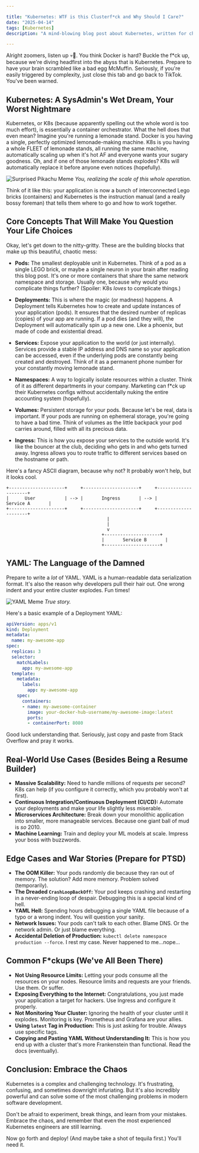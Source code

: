 ```yaml
---

title: "Kubernetes: WTF is this Clusterf*ck and Why Should I Care?"
date: "2025-04-14"
tags: [Kubernetes]
description: "A mind-blowing blog post about Kubernetes, written for chaotic Gen Z engineers."

---
```


Alright zoomers, listen up 💀🙏. You think Docker is hard? Buckle the f*ck up, because we're diving headfirst into the abyss that is Kubernetes. Prepare to have your brain scrambled like a bad egg McMuffin. Seriously, if you're easily triggered by complexity, just close this tab and go back to TikTok. You've been warned.

## Kubernetes: A SysAdmin's Wet Dream, Your Worst Nightmare

Kubernetes, or K8s (because apparently spelling out the whole word is too much effort), is essentially a container orchestrator. What the hell does that even mean? Imagine you're running a lemonade stand. Docker is you having a single, perfectly optimized lemonade-making machine. K8s is you having a whole FLEET of lemonade stands, all running the same machine, automatically scaling up when it's hot AF and everyone wants your sugary goodness. Oh, and if one of those lemonade stands explodes? K8s will automatically replace it before anyone even notices (hopefully).

![Surprised Pikachu Meme](https://i.kym-cdn.com/photos/images/newsfeed/001/415/262/107.jpg)
*You, realizing the scale of this whole operation.*

Think of it like this: your application is now a bunch of interconnected Lego bricks (containers) and Kubernetes is the instruction manual (and a really bossy foreman) that tells them where to go and how to work together.

## Core Concepts That Will Make You Question Your Life Choices

Okay, let's get down to the nitty-gritty. These are the building blocks that make up this beautiful, chaotic mess:

*   **Pods:** The smallest deployable unit in Kubernetes. Think of a pod as a single LEGO brick, or maybe a single neuron in your brain after reading this blog post. It's one or more containers that share the same network namespace and storage. Usually one, because why would you complicate things further? (Spoiler: K8s *loves* to complicate things.)

*   **Deployments:** This is where the magic (or madness) happens. A Deployment tells Kubernetes how to create and update instances of your application (pods). It ensures that the desired number of replicas (copies) of your app are running. If a pod dies (and they will), the Deployment will automatically spin up a new one. Like a phoenix, but made of code and existential dread.

*   **Services:** Expose your application to the world (or just internally). Services provide a stable IP address and DNS name so your application can be accessed, even if the underlying pods are constantly being created and destroyed. Think of it as a permanent phone number for your constantly moving lemonade stand.

*   **Namespaces:** A way to logically isolate resources within a cluster. Think of it as different departments in your company. Marketing can f*ck up their Kubernetes configs without accidentally nuking the entire accounting system (hopefully).

*   **Volumes:** Persistent storage for your pods. Because let's be real, data is important. If your pods are running on ephemeral storage, you're going to have a bad time. Think of volumes as the little backpack your pod carries around, filled with all its precious data.

*   **Ingress:** This is how you expose your services to the outside world. It's like the bouncer at the club, deciding who gets in and who gets turned away. Ingress allows you to route traffic to different services based on the hostname or path.

Here's a fancy ASCII diagram, because why not? It probably won't help, but it looks cool.

```
+---------------------+     +---------------------+     +---------------------+
|      User           | --> |       Ingress       | --> |       Service A       |
+---------------------+     +---------------------+     +---------------------+
                                      |
                                      |
                                      v
                                    +---------------------+
                                    |       Service B       |
                                    +---------------------+
```

## YAML: The Language of the Damned

Prepare to write a *lot* of YAML. YAML is a human-readable data serialization format. It's also the reason why developers pull their hair out. One wrong indent and your entire cluster explodes. Fun times!

![YAML Meme](https://miro.medium.com/max/875/1*wYw4jYtG4i_F94g74qfK4A.png)
*True story.*

Here's a basic example of a Deployment YAML:

```yaml
apiVersion: apps/v1
kind: Deployment
metadata:
  name: my-awesome-app
spec:
  replicas: 3
  selector:
    matchLabels:
      app: my-awesome-app
  template:
    metadata:
      labels:
        app: my-awesome-app
    spec:
      containers:
      - name: my-awesome-container
        image: your-docker-hub-username/my-awesome-image:latest
        ports:
        - containerPort: 8080
```

Good luck understanding that. Seriously, just copy and paste from Stack Overflow and pray it works.

## Real-World Use Cases (Besides Being a Resume Builder)

*   **Massive Scalability:** Need to handle millions of requests per second? K8s can help (if you configure it correctly, which you probably won't at first).
*   **Continuous Integration/Continuous Deployment (CI/CD):** Automate your deployments and make your life slightly less miserable.
*   **Microservices Architecture:** Break down your monolithic application into smaller, more manageable services. Because one giant ball of mud is *so* 2010.
*   **Machine Learning:** Train and deploy your ML models at scale. Impress your boss with buzzwords.

## Edge Cases and War Stories (Prepare for PTSD)

*   **The OOM Killer:** Your pods randomly die because they ran out of memory. The solution? Add more memory. Problem solved (temporarily).
*   **The Dreaded `CrashLoopBackOff`:** Your pod keeps crashing and restarting in a never-ending loop of despair. Debugging this is a special kind of hell.
*   **YAML Hell:** Spending hours debugging a single YAML file because of a typo or a wrong indent. You will question your sanity.
*   **Network Issues:** Your pods can't talk to each other. Blame DNS. Or the network admin. Or just blame everything.
*   **Accidental Deletion of Production:** `kubectl delete namespace production --force`. I rest my case. Never happened to me...nope...

## Common F*ckups (We've All Been There)

*   **Not Using Resource Limits:** Letting your pods consume all the resources on your nodes. Resource limits and requests are your friends. Use them. Or suffer.
*   **Exposing Everything to the Internet:** Congratulations, you just made your application a target for hackers. Use Ingress and configure it properly.
*   **Not Monitoring Your Cluster:** Ignoring the health of your cluster until it explodes. Monitoring is key. Prometheus and Grafana are your allies.
*   **Using `latest` Tag in Production:** This is just asking for trouble. Always use specific tags.
*   **Copying and Pasting YAML Without Understanding It:** This is how you end up with a cluster that's more Frankenstein than functional. Read the docs (eventually).

## Conclusion: Embrace the Chaos

Kubernetes is a complex and challenging technology. It's frustrating, confusing, and sometimes downright infuriating. But it's also incredibly powerful and can solve some of the most challenging problems in modern software development.

Don't be afraid to experiment, break things, and learn from your mistakes. Embrace the chaos, and remember that even the most experienced Kubernetes engineers are still learning.

Now go forth and deploy! (And maybe take a shot of tequila first.) You'll need it.
